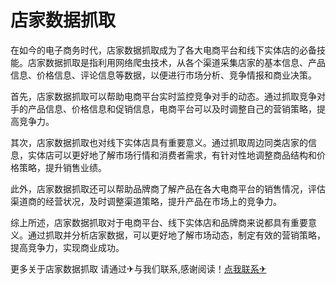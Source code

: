 # 店家数据抓取

在如今的电子商务时代，店家数据抓取成为了各大电商平台和线下实体店的必备技能。店家数据抓取是指利用网络爬虫技术，从各个渠道采集店家的基本信息、产品信息、价格信息、评论信息等数据，以便进行市场分析、竞争情报和商业决策。

首先，店家数据抓取可以帮助电商平台实时监控竞争对手的动态。通过抓取竞争对手的产品信息、价格信息和促销信息，电商平台可以及时调整自己的营销策略，提高竞争力。

其次，店家数据抓取也对线下实体店具有重要意义。通过抓取周边同类店家的信息，实体店可以更好地了解市场行情和消费者需求，有针对性地调整商品结构和价格策略，提升销售业绩。

此外，店家数据抓取还可以帮助品牌商了解产品在各大电商平台的销售情况，评估渠道商的经营状况，及时调整渠道策略，提升产品在市场上的竞争力。

综上所述，店家数据抓取对于电商平台、线下实体店和品牌商来说都具有重要意义。通过抓取并分析店家数据，可以更好地了解市场动态，制定有效的营销策略，提高竞争力，实现商业成功。

更多关于店家数据抓取 请通过✈与我们联系,感谢阅读！[点我联系✈](https://u.k02.cc)